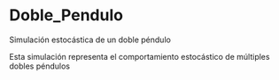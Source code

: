 # Doble_Pendulo
Simulación estocástica de un doble péndulo

Esta simulación representa el comportamiento estocástico de múltiples dobles péndulos

